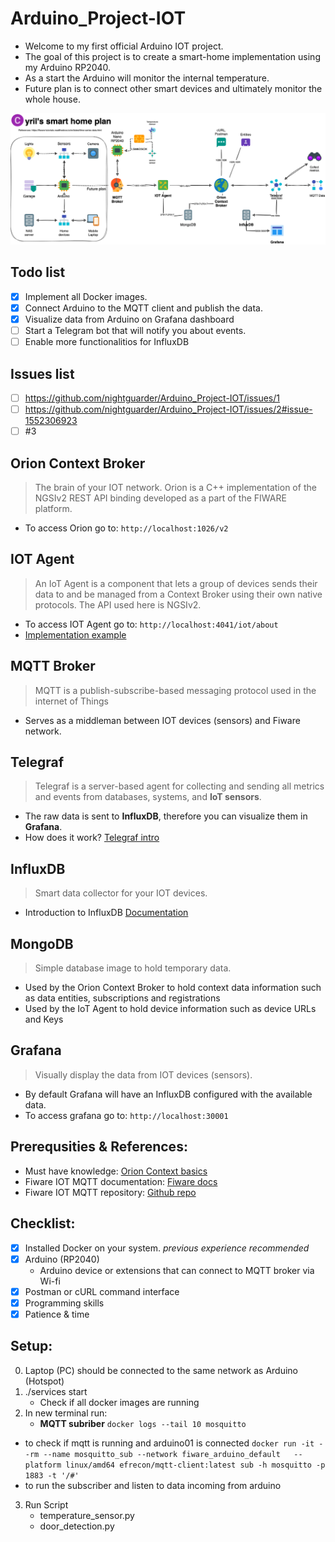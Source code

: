 # Arduino_Project-IOT
* Welcome to my first official Arduino IOT project.
* The goal of this project is to create a smart-home implementation using my Arduino RP2040.  
* As a start the Arduino will monitor the internal temperature.
* Future plan is to connect other smart devices and ultimately monitor the whole house.

![smart home plan](content/Screenshots/IOT_plan_day.png)

## Todo list
- [x] Implement all Docker images.
- [x] Connect Arduino to the MQTT client and publish the data.
- [x] Visualize data from Arduino on Grafana dashboard 
- [ ] Start a Telegram bot that will notify you about events.
- [ ] Enable more functionalitios for InfluxDB

## Issues list
- [ ] https://github.com/nightguarder/Arduino_Project-IOT/issues/1 
- [ ] https://github.com/nightguarder/Arduino_Project-IOT/issues/2#issue-1552306923
- [ ] #3
## Orion Context Broker
> The brain of your IOT network. Orion is a C++ implementation of the NGSIv2 REST API binding developed as a part of the FIWARE platform.
* To access Orion go to: `http://localhost:1026/v2` 
## IOT Agent
> An IoT Agent is a component that lets a group of devices sends their data to and be managed from a Context Broker using their own native protocols. The API used here is NGSIv2.
* To access IOT Agent go to: `http://localhost:4041/iot/about`
* [Implementation example](https://fiware-tutorials.readthedocs.io/en/latest/iot-agent.html#22-request)
## MQTT Broker
> MQTT is a publish-subscribe-based messaging protocol used in the internet of Things
* Serves as a middleman between IOT devices (sensors) and Fiware network. 
## Telegraf
>Telegraf is a server-based agent for collecting and sending all metrics and events from databases, systems, and **IoT sensors**.
* The raw data is sent to **InfluxDB**, therefore you can visualize them in **Grafana**.
* How does it work? [Telegraf intro](https://www.influxdata.com/time-series-platform/telegraf/)
## InfluxDB
>Smart data collector for your IOT devices.
* Introduction to InfluxDB [Documentation](https://awesome.influxdata.com/docs/part-1/introduction-to-influxdb/)
## MongoDB
>Simple database image to hold temporary data.
* Used by the Orion Context Broker to hold context data information such as data entities, subscriptions and registrations
* Used by the IoT Agent to hold device information such as device URLs and Keys
## Grafana 
> Visually display the data from IOT devices (sensors).
* By default Grafana will have an InfluxDB configured with the available data.   
* To access grafana go to: `http://localhost:30001`   

## Prerequsities & References:
* Must have knowledge: [Orion Context basics](https://youtu.be/pK4GgYjlmdY)
* Fiware IOT MQTT documentation: [Fiware docs](https://fiware-tutorials.readthedocs.io/en/latest/iot-over-mqtt.html)
* Fiware IOT MQTT repository: [Github repo](https://github.com/FIWARE/tutorials.IoT-over-MQTT)

## Checklist:
- [x] Installed Docker on your system. *previous experience recommended*
- [x] Arduino (RP2040)
   - Arduino device or extensions that can connect to MQTT broker via Wi-fi
- [x] Postman or cURL command interface
- [x] Programming skills
- [x] Patience & time

## Setup:
0. Laptop (PC) should be connected to the same network as Arduino (Hotspot)
1. ./services start
   - Check if all docker images are running
2. In new terminal run: 
   - **MQTT subriber**
` docker logs --tail 10 mosquitto `
- to check if mqtt is running and arduino01 is connected
` docker run -it --rm --name mosquitto_sub --network fiware_arduino_default   --platform linux/amd64 efrecon/mqtt-client:latest sub -h mosquitto -p 1883 -t '/#' `
- to run the subscriber and listen to data incoming from arduino
3. Run Script
   - temperature_sensor.py
   - door_detection.py
